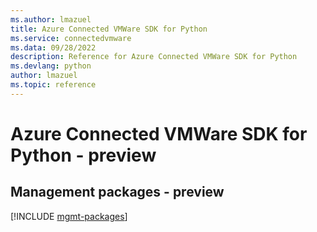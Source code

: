 ```yaml
---
ms.author: lmazuel
title: Azure Connected VMWare SDK for Python
ms.service: connectedvmware
ms.data: 09/28/2022
description: Reference for Azure Connected VMWare SDK for Python
ms.devlang: python
author: lmazuel
ms.topic: reference
---
```

# Azure Connected VMWare SDK for Python - preview

## Management packages - preview
[!INCLUDE [mgmt-packages](connected-vmware-mgmt-index.md)]